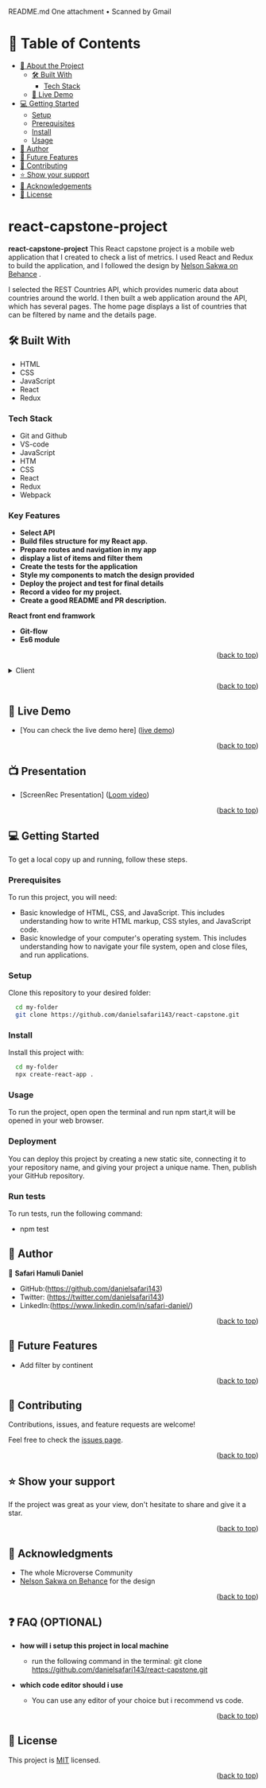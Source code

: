 README.md
One attachment
• Scanned by Gmail
<a name="readme-top"></a>

<!-- TABLE OF CONTENTS -->

# 📗 Table of Contents

- [📖 About the Project](#about-project)
  - [🛠 Built With](#built-with)
    - [Tech Stack](#tech-stack)
  - [🚀 Live Demo](#live-demo)
- [💻 Getting Started](#getting-started)
  - [Setup](#setup)
  - [Prerequisites](#prerequisites)
  - [Install](#install)
  - [Usage](#usage)
- [👥 Author](#author)
- [🔭 Future Features](#future-features)
- [🤝 Contributing](#contributing)
- [⭐️ Show your support](#support)
- [🙏 Acknowledgements](#acknowledgements)
- [📝 License](#license)

<!-- PROJECT DESCRIPTION -->

# react-capstone-project <a name="about-project"></a>

**react-capstone-project** This React capstone project is a mobile web application that I created to check a list of metrics. I used React and Redux to build the application, and I followed the design by [Nelson Sakwa on Behance](https://www.behance.net/gallery/31579789/Ballhead-App-(Free-PSDs)) .

I selected the REST Countries API, which provides numeric data about countries around the world. I then built a web application around the API, which has several pages. The home page displays a list of countries that can be filtered by name and the details page.

## 🛠 Built With <a name="built-with"></a>
- HTML
- CSS
- JavaScript
- React
- Redux

### Tech Stack <a name="tech-stack"></a>
- Git and Github
- VS-code
- JavaScript
- HTM
- CSS
- React
- Redux
- Webpack

### Key Features <a name="key-features"></a>

- **Select API**
- **Build files structure for my React app.** 
- **Prepare routes and navigation in my app**
- **display a list of items and filter them**
- **Create the tests for the application**
- **Style my components to match the design provided**
- **Deploy the project and test for final details**
- **Record a video for my project.**
- **Create a good README and PR description.**


**React front end framwork**
- **Git-flow**
- **Es6 module**

<p align="right">(<a href="#readme-top">back to top</a>)</p>

<details>
  <summary>Client</summary>
  <ul>
    <li><a href="https://developer.mozilla.org/es/docs/Web/React">React</a></li>
    <li><a href="https://developer.mozilla.org/es/docs/Web/HTML">HTML</a></li>
    <li><a href="https://developer.mozilla.org/es/docs/Web/CSS">CSS</a></li>
    <li><a href="https://developer.mozilla.org/es/docs/Web/CSS">JavaScript</a></li>
  </ul>
</details>
 
<p align="right">(<a href="#readme-top">back to top</a>)</p>

## 🚀 Live Demo <a name="live-demo"></a>

- [You can check the live demo here] ([live demo](https://countries-cf1d.onrender.com/))

<p align="right">(<a href="#readme-top">back to top</a>)</p>

## 📺 Presentation <a name="presentation"></a>
- [ScreenRec Presentation] ([Loom video](https://www.loom.com/share/87441e70ccce4f54a7fcc6deac1675a1?sid=3fb43638-a957-467b-9f5b-e68d37f2456e))

<p align="right">(<a href="#readme-top">back to top</a>)</p>
 
## 💻 Getting Started <a name="getting-started"></a>
 
To get a local copy up and running, follow these steps.
 
### Prerequisites
 
To run this project, you will need:
 
- Basic knowledge of HTML, CSS, and JavaScript. This includes understanding how to write HTML markup, CSS styles, and JavaScript code.
- Basic knowledge of your computer's operating system. This includes understanding how to navigate your file system, open and close files, and run applications.
 
### Setup
 
Clone this repository to your desired folder:
 
```sh
  cd my-folder
  git clone https://github.com/danielsafari143/react-capstone.git
```
 
### Install
 
Install this project with:
 
```sh
  cd my-folder
  npx create-react-app .
```
### Usage
 
To run the project, open open the terminal and run npm start,it will be opened in your web browser.

### Deployment
You can deploy this project by creating a new static site, connecting it to your repository name, and giving your project a unique name. Then, publish your GitHub repository.

### Run tests
To run tests, run the following command:
- npm test
 
## 👥 Author <a name="author"></a>

👤 **Safari Hamuli Daniel**

- GitHub:(https://github.com/danielsafari143)
- Twitter: (https://twitter.com/danielsafari143)
- LinkedIn:(https://www.linkedin.com/in/safari-daniel/)

<p align="right">(<a href="#readme-top">back to top</a>)</p>
 
## 🔭 Future Features <a name="future-features"></a>
- Add filter by continent
 
<p align="right">(<a href="#readme-top">back to top</a>)</p>

## 🤝 Contributing <a name="contributing"></a>

Contributions, issues, and feature requests are welcome!

Feel free to check the [issues page](https://github.com/danielsafari143/react-capstone/issues).

<p align="right">(<a href="#readme-top">back to top</a>)</p>
 
## ⭐️ Show your support <a name="support"></a>
 
If the project was great as your view, don't hesitate to share and give it a star.
 
<p align="right">(<a href="#readme-top">back to top</a>)</p>
 
## 🙏 Acknowledgments <a name="acknowledgements"></a>
 
- The whole Microverse Community
- [Nelson Sakwa on Behance](https://www.behance.net/gallery/31579789/Ballhead-App-(Free-PSDs)) for the design

<p align="right">(<a href="#readme-top">back to top</a>)</p>
 
 ## ❓ FAQ (OPTIONAL) <a name="faq"></a>

- **how will i setup this project in local machine**

  - run the following command in the terminal: git clone https://github.com/danielsafari143/react-capstone.git

- **which code editor should i use**

  - You can use any editor of your choice but i recommend vs code.

<p align="right">(<a href="#readme-top">back to top</a>)</p>
 
## 📝 License <a name="license"></a>

This project is [MIT](./LICENSE) licensed.
 
<p align="right">(<a href="#readme-top">back to top</a>)</p>
